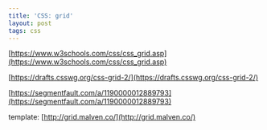```yaml
---
title: 'CSS: grid'
layout: post
tags: css
---
```


[https://www.w3schools.com/css/css_grid.asp](https://www.w3schools.com/css/css_grid.asp)

[https://drafts.csswg.org/css-grid-2/](https://drafts.csswg.org/css-grid-2/)

[https://segmentfault.com/a/1190000012889793](https://segmentfault.com/a/1190000012889793)

template: [http://grid.malven.co/](http://grid.malven.co/)
